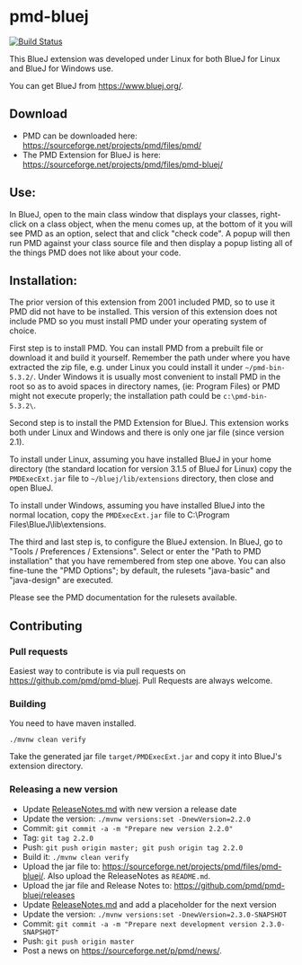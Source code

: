 # pmd-bluej

[![Build Status](https://github.com/pmd/pmd-bluej/workflows/Build/badge.svg)](https://github.com/pmd/pmd-bluej/actions)

This BlueJ extension was developed under Linux for both BlueJ for Linux and
BlueJ for Windows use.

You can get BlueJ from <https://www.bluej.org/>.

## Download

*   PMD can be downloaded here: <https://sourceforge.net/projects/pmd/files/pmd/>
*   The PMD Extension for BlueJ is here: <https://sourceforge.net/projects/pmd/files/pmd-bluej/>

## Use:

In BlueJ, open to the main class window that displays your classes, right-click
on a class object, when the menu comes up, at the bottom of it you will see
PMD as an option, select that and click "check code". A popup will then run
PMD against your class source file and then display a popup listing all of
the things PMD does not like about your code.

## Installation:

The prior version of this extension from 2001 included PMD, so to use it PMD
did not have to be installed.  This version of this extension does not include PMD
so you must install PMD under your operating system of choice.

First step is to install PMD.
You can install PMD from a prebuilt file or download it and build it yourself.
Remember the path under where you have extracted
the zip file, e.g. under Linux you could install it under `~/pmd-bin-5.3.2/`.
Under Windows it is usually most convenient to install PMD in the root so as to
avoid spaces in directory names, (ie: Program Files) or PMD might not execute
properly; the installation path could be `c:\pmd-bin-5.3.2\`.

Second step is to install the PMD Extension for BlueJ.
This extension works both under Linux and Windows and there is only one jar file (since version 2.1).

To install under Linux, assuming you have installed BlueJ in your home directory
(the standard location for version 3.1.5 of BlueJ for Linux) copy the
`PMDExecExt.jar` file to `~/bluej/lib/extensions` directory, then close and open
BlueJ.

To install under Windows, assuming you have installed BlueJ into the normal location,
copy the `PMDExecExt.jar` file to C:\Program Files\BlueJ\lib\extensions.

The third and last step is, to configure the BlueJ extension. In BlueJ, go to
"Tools / Preferences / Extensions". Select or enter the "Path to PMD installation"
that you have remembered from step one above. You can also fine-tune the
"PMD Options"; by default, the rulesets "java-basic" and "java-design" are
executed.

Please see the PMD documentation for the rulesets available.

## Contributing

### Pull requests

Easiest way to contribute is via pull requests on <https://github.com/pmd/pmd-bluej>. Pull Requests are always
welcome.

### Building

You need to have maven installed.

    ./mvnw clean verify

Take the generated jar file `target/PMDExecExt.jar` and copy it into
BlueJ's extension directory.

### Releasing a new version

*   Update [ReleaseNotes.md](https://github.com/pmd/pmd-bluej/blob/master/ReleaseNotes.md)
    with new version a release date
*   Update the version: `./mvnw versions:set -DnewVersion=2.2.0`
*   Commit: `git commit -a -m "Prepare new version 2.2.0"`
*   Tag: `git tag 2.2.0`
*   Push: `git push origin master; git push origin tag 2.2.0`
*   Build it: `./mvnw clean verify`
*   Upload the jar file to: <https://sourceforge.net/projects/pmd/files/pmd-bluej/>. Also upload
    the ReleaseNotes as `README.md`.
*   Upload the jar file and Release Notes to: <https://github.com/pmd/pmd-bluej/releases>
*   Update [ReleaseNotes.md](https://github.com/pmd/pmd-bluej/blob/master/ReleaseNotes.md)
    and add a placeholder for the next version
*   Update the version: `./mvnw versions:set -DnewVersion=2.3.0-SNAPSHOT`
*   Commit: `git commit -a -m "Prepare next development version 2.3.0-SNAPSHOT"`
*   Push: `git push origin master`
*   Post a news on <https://sourceforge.net/p/pmd/news/>.
